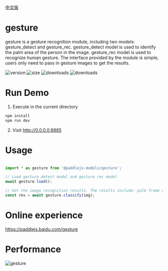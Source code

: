 [中文版](./README_cn.md)

# gesture

gesture is a gesture recognition module, including two models: gesture_detect and gesture_rec. gesture_detect model is used to identify the palm area of the person in the image. gesture_rec model is used to recognize human gesture. The interface provided by the module is simple, users only need to pass in gesture images to get the results.

<img src="https://img.shields.io/npm/v/@paddlejs-models/gesture?color=success" alt="version"> <img src="https://img.shields.io/bundlephobia/min/@paddlejs-models/gesture" alt="size"> <img src="https://img.shields.io/npm/dm/@paddlejs-models/gesture?color=orange" alt="downloads"> <img src="https://img.shields.io/npm/dt/@paddlejs-models/gesture" alt="downloads">


# Run Demo
1. Execute in the current directory
``` bash
npm install
npm run dev
```
2. Visit http://0.0.0.0:8865


# Usage

```js

import * as gesture from '@paddlejs-models/gesture';

// Load gesture_detect model and gesture_rec model
await gesture.load();

// Get the image recognition results. The results include: palm frame coordinates and recognition results
const res = await gesture.classify(img);

```

# Online experience

https://paddlejs.baidu.com/gesture

# Performance
<img alt="gesture" src="https://user-images.githubusercontent.com/43414102/156379706-065a4f57-cc75-4457-857a-18619589492f.gif">
